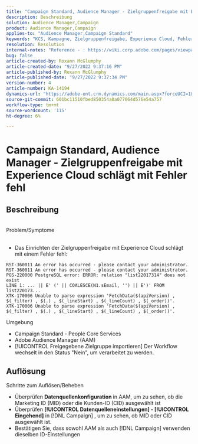 ```yaml
---
title: "Campaign Standard, Audience Manager - Zielgruppenfreigabe mit Experience Cloud schlägt mit Fehler fehl"
description: Beschreibung
solution: Audience Manager,Campaign
product: Audience Manager,Campaign
applies-to: "Audience Manager,Campaign Standard"
keywords: "KCS, Kampagne, Zielgruppenfreigabe, Experience Cloud, Fehler, AAM"
resolution: Resolution
internal-notes: "Reference - : https://wiki.corp.adobe.com/pages/viewpage.action?pageId=1061261145#space-menu-link-content  Resolved in - https://jira.corp.adobe.com/browse/CAMP-34744"
bug: false
article-created-by: Roxann McGlumphy
article-created-date: "9/27/2022 9:37:16 PM"
article-published-by: Roxann McGlumphy
article-published-date: "9/27/2022 9:37:34 PM"
version-number: 4
article-number: KA-14194
dynamics-url: "https://adobe-ent.crm.dynamics.com/main.aspx?forceUCI=1&pagetype=entityrecord&etn=knowledgearticle&id=ba916c8a-ac3e-ed11-9db1-00224808613b"
source-git-commit: 601bc11510fbed850354a0a077064d576e54a757
workflow-type: tm+mt
source-wordcount: '115'
ht-degree: 6%

---
```


# Campaign Standard, Audience Manager - Zielgruppenfreigabe mit Experience Cloud schlägt mit Fehler fehl

## Beschreibung

<br>Problem/Symptome<br><br>
- Das Einrichten der Zielgruppenfreigabe mit Experience Cloud schlägt mit einem Fehler fehl:



```
RST-360011 An error has occurred - please contact your administrator.
RST-360011 An error has occurred - please contact your administrator.
PGS-220000 PostgreSQL error: ERROR: relation "list22017314" does not exist
LINE 1: ... || E' (' || COALESCE(N1.sEmail, '') || E')' FROM list220173...
XTK-170006 Unable to parse expression 'FetchData($(apiVersion) , $(_filter) , $(.) , $(_lineStart) , $(_lineCount) , $(_order))'.
XTK-170006 Unable to parse expression 'FetchData($(apiVersion) , $(_filter) , $(.) , $(_lineStart) , $(_lineCount) , $(_order))'.
```



Umgebung
- Campaign Standard - People Core Services
- Adobe Audience Manager (AAM)
- [!UICONTROL Freigegebene Zielgruppe importieren] Der Workflow wechselt in den Status &quot;Nein&quot;, um verarbeitet zu werden.









## Auflösung

Schritte zum Auflösen/Beheben
- Überprüfen <b>Datenquellenkonfiguration </b>in AAM, um zu sehen, ob die Marketing ID (MID) oder die Kunden-ID (CID) ausgewählt ist
- Überprüfen <b>[!UICONTROL Datenquelleneinstellungen] - [!UICONTROL Eingehend]</b> in [!DNL Campaign] , um zu sehen, ob MID oder CID ausgewählt ist.
- Bestätigen Sie, dass sowohl AAM als auch [!DNL Campaign] verwenden dieselben ID-Einstellungen

